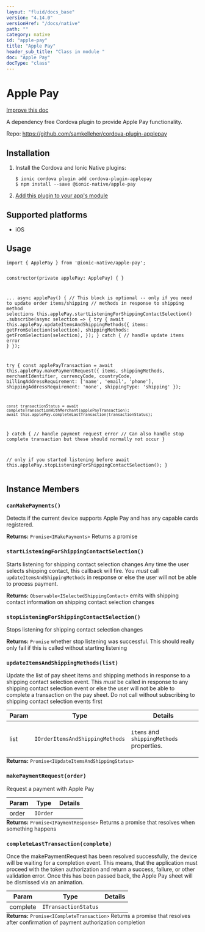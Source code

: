 ```yaml
---
layout: "fluid/docs_base"
version: "4.14.0"
versionHref: "/docs/native"
path: ""
category: native
id: "apple-pay"
title: "Apple Pay"
header_sub_title: "Class in module "
doc: "Apple Pay"
docType: "class"
---
```


<h1 class="api-title">Apple Pay</h1>

<a class="improve-v2-docs" href="http://github.com/ionic-team/ionic-native/edit/master/src/@ionic-native/plugins/apple-pay/index.ts#L92">
  Improve this doc
</a>







<p>A dependency free Cordova plugin to provide Apple Pay functionality.</p>


<p>Repo:
  <a href="https://github.com/samkelleher/cordova-plugin-applepay">
    https://github.com/samkelleher/cordova-plugin-applepay
  </a>
</p>


<h2><a class="anchor" name="installation" href="#installation"></a>Installation</h2>
<ol class="installation">
  <li>Install the Cordova and Ionic Native plugins:<br>
    <pre><code class="nohighlight">$ ionic cordova plugin add cordova-plugin-applepay
$ npm install --save @ionic-native/apple-pay
</code></pre>
  </li>
  <li><a href="https://ionicframework.com/docs/native/#Add_Plugins_to_Your_App_Module">Add this plugin to your app's module</a></li>
</ol>



<h2><a class="anchor" name="platforms" href="#platforms"></a>Supported platforms</h2>
<ul>
  <li>iOS</li>
</ul>






<h2><a class="anchor" name="usage" href="#usage"></a>Usage</h2>
<pre><code class="lang-typescript">import { ApplePay } from &#39;@ionic-native/apple-pay&#39;;


constructor(private applePay: ApplePay) { }

...
async applePay() {
  // This block is optional -- only if you need to update order items/shipping
  // methods in response to shipping method selections
  this.applePay.startListeningForShippingContactSelection()
    .subscribe(async selection =&gt; {
      try {
        await this.applePay.updateItemsAndShippingMethods({
          items: getFromSelection(selection),
          shippingMethods: getFromSelection(selection),
        });
      }
      catch {
        // handle update items error
      }
    });

  try {
    const applePayTransaction = await this.applePay.makePaymentRequest({
      items,
      shippingMethods,
      merchantIdentifier,
      currencyCode,
      countryCode,
      billingAddressRequirement: [&#39;name&#39;, &#39;email&#39;, &#39;phone&#39;],
      shippingAddressRequirement: &#39;none&#39;,
      shippingType: &#39;shipping&#39;
    });

    const transactionStatus = await completeTransactionWithMerchant(applePayTransaction);
    await this.applePay.completeLastTransaction(transactionStatus);
  } catch {
    // handle payment request error
    // Can also handle stop complete transaction but these should normally not occur
  }

  // only if you started listening before
  await this.applePay.stopListeningForShippingContactSelection();
}
</code></pre>








<h2><a class="anchor" name="instance-members" href="#instance-members"></a>Instance Members</h2>
<h3><a class="anchor" name="canMakePayments" href="#canMakePayments"></a><code>canMakePayments()</code></h3>




Detects if the current device supports Apple Pay and has any capable cards registered.


<div class="return-value" markdown="1">
  <i class="icon ion-arrow-return-left"></i>
  <b>Returns:</b> <code>Promise&lt;IMakePayments&gt;</code> Returns a promise
</div><h3><a class="anchor" name="startListeningForShippingContactSelection" href="#startListeningForShippingContactSelection"></a><code>startListeningForShippingContactSelection()</code></h3>




Starts listening for shipping contact selection changes
Any time the user selects shipping contact, this callback will fire.
You *must* call `updateItemsAndShippingMethods` in response or else the
user will not be able to process payment.


<div class="return-value" markdown="1">
  <i class="icon ion-arrow-return-left"></i>
  <b>Returns:</b> <code>Observable&lt;ISelectedShippingContact&gt;</code> emits with shipping contact information on
  shipping contact selection changes
</div><h3><a class="anchor" name="stopListeningForShippingContactSelection" href="#stopListeningForShippingContactSelection"></a><code>stopListeningForShippingContactSelection()</code></h3>




Stops listening for shipping contact selection changes


<div class="return-value" markdown="1">
  <i class="icon ion-arrow-return-left"></i>
  <b>Returns:</b> <code>Promise</code> whether stop listening was successful. This should
  really only fail if this is called without starting listening
</div><h3><a class="anchor" name="updateItemsAndShippingMethods" href="#updateItemsAndShippingMethods"></a><code>updateItemsAndShippingMethods(list)</code></h3>




Update the list of pay sheet items and shipping methods in response to
a shipping contact selection event. This *must* be called in response to
any shipping contact selection event or else the user will not be able
to complete a transaction on the pay sheet. Do not call without
subscribing to shipping contact selection events first

<table class="table param-table" style="margin:0;">
  <thead>
  <tr>
    <th>Param</th>
    <th>Type</th>
    <th>Details</th>
  </tr>
  </thead>
  <tbody>
  <tr>
    <td>
      list</td>
    <td>
      <code>IOrderItemsAndShippingMethods</code>
    </td>
    <td>
      <p><code>items</code> and <code>shippingMethods</code> properties.</p>
</td>
  </tr>
  </tbody>
</table>

<div class="return-value" markdown="1">
  <i class="icon ion-arrow-return-left"></i>
  <b>Returns:</b> <code>Promise&lt;IUpdateItemsAndShippingStatus&gt;</code> 
</div><h3><a class="anchor" name="makePaymentRequest" href="#makePaymentRequest"></a><code>makePaymentRequest(order)</code></h3>




Request a payment with Apple Pay

<table class="table param-table" style="margin:0;">
  <thead>
  <tr>
    <th>Param</th>
    <th>Type</th>
    <th>Details</th>
  </tr>
  </thead>
  <tbody>
  <tr>
    <td>
      order</td>
    <td>
      <code>IOrder</code>
    </td>
    <td>
      </td>
  </tr>
  </tbody>
</table>

<div class="return-value" markdown="1">
  <i class="icon ion-arrow-return-left"></i>
  <b>Returns:</b> <code>Promise&lt;IPaymentResponse&gt;</code> Returns a promise that resolves when something happens
</div><h3><a class="anchor" name="completeLastTransaction" href="#completeLastTransaction"></a><code>completeLastTransaction(complete)</code></h3>




Once the makePaymentRequest has been resolved successfully, the device will be waiting for a completion event.
This means, that the application must proceed with the token authorization and return a success, failure,
or other validation error. Once this has been passed back, the Apple Pay sheet will be dismissed via an animation.

<table class="table param-table" style="margin:0;">
  <thead>
  <tr>
    <th>Param</th>
    <th>Type</th>
    <th>Details</th>
  </tr>
  </thead>
  <tbody>
  <tr>
    <td>
      complete</td>
    <td>
      <code>ITransactionStatus</code>
    </td>
    <td>
      </td>
  </tr>
  </tbody>
</table>

<div class="return-value" markdown="1">
  <i class="icon ion-arrow-return-left"></i>
  <b>Returns:</b> <code>Promise&lt;ICompleteTransaction&gt;</code> Returns a promise that resolves after confirmation of payment authorization completion
</div>





